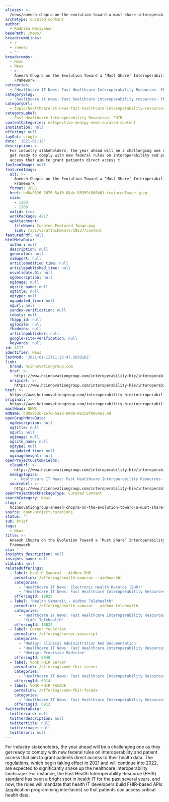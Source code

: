 ```yaml
---
aliases: >-
  /news/aneesh-chopra-on-the-evolution-toward-a-must-share-interoperability-framework
archetype: curated-content
author:
  - Radhika Narayanan
basePath: /news/
breadcrumbLinks:
  - /
  - /news/
  - ''
breadcrumbs:
  - Home
  - News
  - >-
    Aneesh Chopra on the Evolution Toward a ‘Must Share’ Interoperability
    Framework
categories:
  - 'Healthcare IT News: Fast Healthcare Interoperability Resources- FHIR'
categorySlug:
  - 'healthcare it news: fast healthcare interoperability resources- fhir'
categoryUrl:
  - topic/healthcare-it-news-fast-healthcare-interoperability-resources--fhir
categoryLabel:
  - Fast Healthcare Interoperability Resources- FHIR
contentCategories: netspective-medigy-news-curated-content
institution: null
offering: null
layOut: single
date: '2021-01-12'
description: >-
  For industry stakeholders, the year ahead will be a challenging one as they
  get ready to comply with new federal rules on interoperability and patient
  access that aim to grant patients direct access t
favIconImage: null
featuredImage:
  alt: >-
    Aneesh Chopra on the Evolution Toward a ‘Must Share’ Interoperability
    Framework
  format: JPEG
  href: bd0a9526-2670-5a10-84de-88359f866461-featuredImage.jpeg
  size:
    - 1200
    - 1200
  valid: true
  workPackage: 4217
  wpAttachment:
    fileName: Curated_Featured_Image.png
    link: /api/v3/attachments/10537/content
featuredPdf: null
htmlMetaData:
  author: null
  description: null
  generator: null
  viewport: null
  articlemodified_time: null
  articlepublished_time: null
  msvalidate.01: null
  ogdescription: null
  ogimage: null
  ogsite_name: null
  ogtitle: null
  ogtype: null
  ogupdated_time: null
  ogurl: null
  yandex-verification: null
  robots: null
  fbapp_id: null
  oglocale: null
  fbadmins: null
  articlepublisher: null
  google-site-verification: null
  keywords: null
id: 4217
identifier: News
lastMod: '2021-01-12T11:25:47.283810Z'
link:
  brand: hcinnovationgroup.com
  href: >-
    https://www.hcinnovationgroup.com/interoperability-hie/interoperability/article/21205035/aneesh-chopra-on-the-evolution-toward-a-must-share-interoperability-framework
  original: >-
    https://www.hcinnovationgroup.com/interoperability-hie/interoperability/article/21205035/aneesh-chopra-on-the-evolution-toward-a-must-share-interoperability-framework
href: >-
  https://www.hcinnovationgroup.com/interoperability-hie/interoperability/article/21205035/aneesh-chopra-on-the-evolution-toward-a-must-share-interoperability-framework
original: >-
  https://www.hcinnovationgroup.com/interoperability-hie/interoperability/article/21205035/aneesh-chopra-on-the-evolution-toward-a-must-share-interoperability-framework
mastHead: NEWS
mdName: bd0a9526-2670-5a10-84de-88359f866461.md
openGraphMetaData:
  ogdescription: null
  ogtitle: null
  ogurl: null
  ogimage: null
  ogsite_name: null
  ogtype: null
  ogupdated_time: null
  ogimageheight: null
openProjectCustomFields:
  cleanUrl: >-
    https://www.hcinnovationgroup.com/interoperability-hie/interoperability/article/21205035/aneesh-chopra-on-the-evolution-toward-a-must-share-interoperability-framework
  medigyTopics:
    - 'Healthcare IT News: Fast Healthcare Interoperability Resources- FHIR'
  sourceUrl: >-
    https://www.hcinnovationgroup.com/interoperability-hie/interoperability/article/21205035/aneesh-chopra-on-the-evolution-toward-a-must-share-interoperability-framework
openProjectWorkPackageType: Curated Content
searchCategory: News
slug: >-
  hcinnovationgroup-aneesh-chopra-on-the-evolution-toward-a-must-share-interoperability-framework
source: open-project-curations
status: ''
sub: brief
tags:
  - News
title: >-
  Aneesh Chopra on the Evolution Toward a ‘Must Share’ Interoperability
  Framework
via: ' '
insights_description: null
insights_name: null
viaLink: null
relatedOfferings:
  - label: Health Samurai - Aidbox EHR
    permalink: /offering/health-samurai---aidbox-ehr
    categories:
      - 'Healthcare IT News: Electronic Health Records (EHR)'
      - 'Healthcare IT News: Fast Healthcare Interoperability Resources- FHIR'
    offeringId: 18025
  - label: "Health Samurai\_- Aidbox Telehealth"
    permalink: /offering/health-samurai---aidbox-telehealth
    categories:
      - 'Healthcare IT News: Fast Healthcare Interoperability Resources- FHIR'
      - 'KLAS: Telehealth'
    offeringId: 18022
  - label: Cerner YouScript
    permalink: /offering/cerner-youscript
    categories:
      - 'Medigy: Clinical Administration And Documentation'
      - 'Healthcare IT News: Fast Healthcare Interoperability Resources- FHIR'
      - 'Medigy: Precision Medicine'
    offeringId: 6940
  - label: Vonk FHIR Server
    permalink: /offering/vonk-fhir-server
    categories:
      - 'Healthcare IT News: Fast Healthcare Interoperability Resources- FHIR'
    offeringId: 6914
  - label: VONK FHIR FACADE
    permalink: /offering/vonk-fhir-facade
    categories:
      - 'Healthcare IT News: Fast Healthcare Interoperability Resources- FHIR'
    offeringId: 6913
twitterMetaData:
  twittercard: null
  twitterdescription: null
  twittertitle: null
  twitterimage: null
  twitterurl: null
---
```

<p>For industry stakeholders, the year ahead will be a challenging one as they get ready to comply with new federal rules on interoperability and patient access that aim to grant patients direct access to their health data. The regulations, which begin taking effect in 2021 and will continue into 2022, are expected to significantly shake up the healthcare interoperability landscape. For instance, the Fast Health Interoperability Resource (FHIR) standard has been a bright spot in health IT for the past several years, and now, the rules will mandate that health IT developers build FHIR-based APIs (application programming interfaces) so that patients can access critical health data.</p>